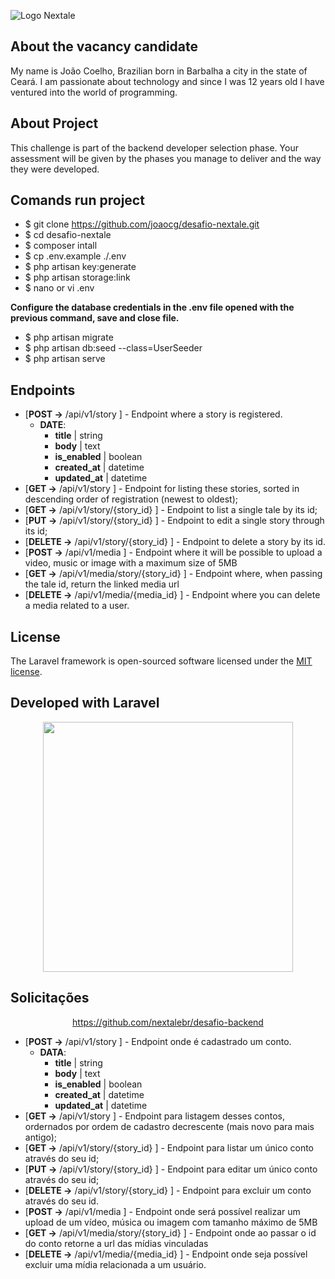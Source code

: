 ![Logo Nextale](https://github.com/nextalebr/desafio-backend/blob/master/nextale.jpeg "Nextale")

## About the vacancy candidate

My name is João Coelho, Brazilian born in Barbalha a city in the state of Ceará.
I am passionate about technology and since I was 12 years old I have ventured into the world of programming.

## About Project

This challenge is part of the backend developer selection phase. Your assessment will be given by the phases you manage to deliver and the way they were developed.

## Comands run project

- $ git clone https://github.com/joaocg/desafio-nextale.git
- $ cd desafio-nextale
- $ composer intall
- $ cp .env.example ./.env
- $ php artisan key:generate
- $ php artisan storage:link
- $ nano or vi .env

**Configure the database credentials in the .env file opened with the previous command, save and close file.**

- $ php artisan migrate
- $ php artisan db:seed --class=UserSeeder
- $ php artisan serve

## Endpoints

- [**POST ->** /api/v1/story ] - Endpoint where a story is registered.
   - **DATE**:
     - **title** | string
     - **body** | text
     - **is_enabled** | boolean
     - **created_at** | datetime
     - **updated_at** | datetime
- [**GET ->** /api/v1/story ] - Endpoint for listing these stories, sorted in descending order of registration (newest to oldest);
- [**GET ->** /api/v1/story/{story_id} ] - Endpoint to list a single tale by its id;
- [**PUT ->** /api/v1/story/{story_id} ] - Endpoint to edit a single story through its id;
- [**DELETE ->** /api/v1/story/{story_id} ] - Endpoint to delete a story by its id.
- [**POST ->** /api/v1/media ] - Endpoint where it will be possible to upload a video, music or image with a maximum size of 5MB
- [**GET ->** /api/v1/media/story/{story_id} ] - Endpoint where, when passing the tale id, return the linked media url
- [**DELETE ->** /api/v1/media/{media_id} ] - Endpoint where you can delete a media related to a user.

## License

The Laravel framework is open-sourced software licensed under the [MIT license](https://opensource.org/licenses/MIT).

## Developed with Laravel

<p align="center"><a href="https://laravel.com" target="_blank"><img src="https://raw.githubusercontent.com/laravel/art/master/logo-lockup/5%20SVG/2%20CMYK/1%20Full%20Color/laravel-logolockup-cmyk-red.svg" width="400"></a></p>

## Solicitações
<p align="center"><a href="https://github.com/nextalebr/desafio-backend" target="_blank">https://github.com/nextalebr/desafio-backend</a></p>

- [**POST ->** /api/v1/story ] - Endpoint onde é cadastrado um conto.
  - **DATA**:
    - **title** | string
    - **body** | text
    - **is_enabled** | boolean
    - **created_at** | datetime
    - **updated_at** | datetime
- [**GET ->** /api/v1/story ] - Endpoint para listagem desses contos, ordernados por ordem de cadastro decrescente (mais novo para mais antigo);
- [**GET ->** /api/v1/story/{story_id} ] - Endpoint para listar um único conto através do seu id;
- [**PUT ->** /api/v1/story/{story_id} ] - Endpoint para editar um único conto através do seu id;
- [**DELETE ->** /api/v1/story/{story_id} ] - Endpoint para excluir um conto através do seu id.
- [**POST ->** /api/v1/media ] - Endpoint onde será possível realizar um upload de um vídeo, música ou imagem com tamanho máximo de 5MB
- [**GET ->** /api/v1/media/story/{story_id} ] - Endpoint onde ao passar o id do conto retorne a url das mídias vinculadas
- [**DELETE ->** /api/v1/media/{media_id} ] - Endpoint onde seja possível excluir uma mídia relacionada a um usuário.
